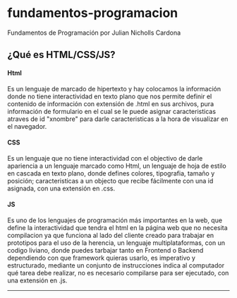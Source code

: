# fundamentos-programacion
Fundamentos de Programación por Julian Nicholls Cardona

## ¿Qué es HTML/CSS/JS?

#### Html

Es un lenguaje de marcado de hipertexto y hay colocamos la información donde no tiene interactividad en texto plano que nos permite definir el contenido de información con extensión de .html en sus archivos, pura información de formulario en el cual se le puede asignar caracteristicas atraves de id "xnombre" para darle caracteristicas a la hora de visualizar en el navegador.


#### CSS

Es un lenguaje que no tiene interactividad con el objectivo de darle apariencia a un lenguaje marcado como Html, un lenguaje de hoja de estilo en cascada en texto plano, donde defines colores, tipografia, tamaño y posición; caracteristicas a un objecto que recibe fácilmente con una id asignada, con una  extensión en .css.


#### JS

Es uno de los lenguajes de programación más importantes en la web, que define la interactividad que tendra el html en la página web que no necesita compilacion ya que funciona al lado del cliente creado para trabajar en prototipos para el uso
de la herencia, un lenguaje multiplataformas, con un codigo liviano, donde puedes tarbajar tanto en Frontend o Backend dependiendo con que framework quieras usarlo, es imperativo y estructurado, mediante un conjunto de instrucciones indica al computador qué tarea debe realizar, no es necesario compilarse para ser ejecutado, con una  extensión en .js.




------------------------------------------------------------------------------------------------------------------------------



